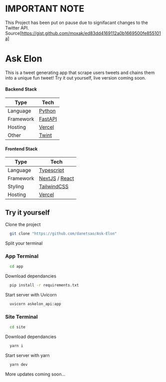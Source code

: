 # IMPORTANT NOTE

This Project has been put on pause due to signifacant changes to the Twitter API. Source[https://gist.github.com/moxak/ed83dd4169112a0b1669500fe855101a]


# Ask Elon
This is a tweet generating app that scrape users tweets and chains them into a unique fun tweet! Try it out yourself, live version coming soon.
#### Backend Stack

| Type      | Tech                                                         |
| --------- | ------------------------------------------------------------ |
| Language  | [Python](https://www.python.org/)                            |
| Framework | [FastAPI](https://fastapi.tiangolo.com/)                     |
| Hosting   | [Vercel](https://vercel.com)                                 |
| Other     | [Twint](https://github.com/twintproject/twint)|

#### Frontend Stack

| Type      | Tech                                                         |
| --------- | ------------------------------------------------------------ |
| Language  | [Typescript](https://www.typescriptlang.org/)                |
| Framework | [NextJS](https://nextjs.org/) / [React](https://reactjs.org/) |
| Styling   | [TailwindCSS](https://tailwindcss.com/)                      |
| Hosting   | [Vercel](https://vercel.com)                                 |

## Try it yourself

Clone the project

```bash
  git clone "https://github.com/danetsao/Ask-Elon"
```

Split your terminal
### App Terminal

```bash
  cd app
```
Download dependancies

```bash
  pip install -r requirements.txt
```
Start server with Uvicorn
```bash
  uvicorn askelon_api:app
```
### Site Terminal

```bash
  cd site
```
Download dependancies

```bash
  yarn i
```
Start server with yarn
```bash
  yarn dev
```


More updates coming soon...
